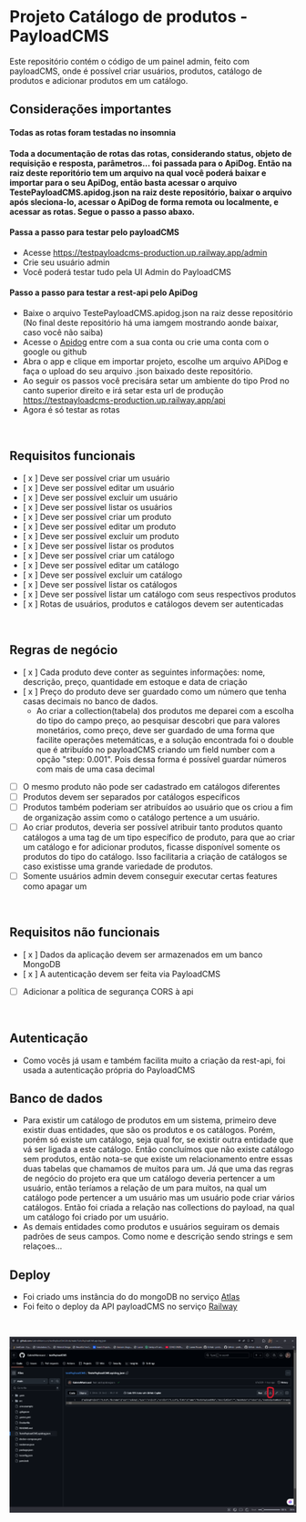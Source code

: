# Projeto Catálogo de produtos - PayloadCMS

Este repositório contém o código de um painel admin, feito com payloadCMS, onde é possível criar usuários, produtos, catálogo de produtos e adicionar produtos em um catálogo. 
<br>

## Considerações importantes
#### Todas as rotas foram testadas no insomnia
#### Toda a documentação de rotas das rotas, considerando status, objeto de requisição e resposta, parâmetros... foi passada para o ApiDog. Então na raiz deste reporitório tem um arquivo na qual você poderá baixar e importar para o seu ApiDog, então basta acessar o arquivo TestePayloadCMS.apidog.json na raiz deste repositório, baixar o arquivo após sleciona-lo, acessar o ApiDog de forma remota ou localmente, e acessar as rotas. Segue o passo a passo abaxo. 
#### Passa a passo para testar pelo payloadCMS
 - Acesse https://testpayloadcms-production.up.railway.app/admin
 - Crie seu usuário admin
 - Você poderá testar tudo pela UI Admin do PayloadCMS

#### Passo a passo para testar a rest-api pelo ApiDog
- Baixe o arquivo TestePayloadCMS.apidog.json na raiz desse repositório (No final deste repositório há uma iamgem mostrando aonde baixar, caso você não saiba)
- Acesse o [Apidog](https://apidog.com/) entre com a sua conta ou crie uma conta com o google ou github
- Abra o app e clique em importar projeto, escolhe um arquivo APiDog e faça o upload do seu arquivo .json baixado deste repositório.
- Ao seguir os passos você precisára setar um ambiente do tipo Prod no canto superior direito e irá setar esta url de produção  https://testpayloadcms-production.up.railway.app/api
- Agora é só testar as rotas

<br>


## Requisitos funcionais

- [ x ] Deve ser possível criar um usuário
- [ x ] Deve ser possível editar um usuário
- [ x ] Deve ser possível excluir um usuário
- [ x ] Deve ser possível listar os usuários
- [ x ] Deve ser possível criar um produto
- [ x ] Deve ser possível editar um produto
- [ x ] Deve ser possível excluir um produto
- [ x ] Deve ser possível listar os produtos
- [ x ] Deve ser possível criar um catálogo
- [ x ] Deve ser possível editar um catálogo
- [ x ] Deve ser possível excluir um catálogo
- [ x ] Deve ser possível listar os catálogos
- [ x ] Deve ser possível listar um catálogo com seus respectivos produtos
- [ x ] Rotas de usuários, produtos e catálogos devem ser autenticadas
<br>
 
## Regras de negócio

- [ x ]  Cada produto deve conter as seguintes informações: nome, descrição, preço, quantidade em estoque e data de criação
- [ x ] Preço do produto deve ser guardado como um número que tenha casas decimais no banco de dados. 
  - Ao criar a collection(tabela) dos produtos me deparei com a escolha do tipo do campo preço, ao pesquisar descobri que para valores monetários, como preço, deve ser guardado de uma forma que facilite operações metemáticas, e a solução encontrada foi o double que é atribuído no payloadCMS criando um field number com a opção "step: 0.001". Pois dessa forma é possível guardar números com mais de uma casa decimal
- [ ] O mesmo produto não pode ser cadastrado em catálogos diferentes
- [ ] Produtos devem ser separados por catálogos específicos 
- [ ] Produtos também poderiam ser atribuídos ao usuário que os criou a fim de organização assim como o catálogo pertence a um usuário.
- [ ] Ao criar produtos, deveria ser possível atribuir tanto produtos quanto catálogos a uma tag de um tipo específico de produto, para que ao criar um catálogo e for adicionar produtos, ficasse disponível somente os produtos do tipo do catálogo. Isso facilitaria a criação de catálogos se caso existisse uma grande variedade de produtos. 
- [ ] Somente usuários admin devem conseguir executar certas features como apagar um

<br>

## Requisitos não funcionais

- [ x ] Dados da aplicação devem ser armazenados em um banco MongoDB
- [ x ] A autenticação devem ser feita via PayloadCMS
- [ ] Adicionar a política de segurança CORS à api 
<br>

## Autenticação
- Como vocês já usam e também facilita muito a criação da rest-api, foi usada a autenticação própria do PayloadCMS

## Banco de dados 

- Para existir um catálogo de produtos em um sistema, primeiro deve existir duas entidades, que são os produtos e os catálogos. Porém, porém só existe um catálogo, seja qual for, se existir outra entidade que vá ser ligada a este catálogo. Então concluímos que não existe catálogo sem produtos, então nota-se que existe um relacionamento entre essas duas tabelas que chamamos de muitos para um. Já que uma das regras de negócio do projeto era que um catálogo deveria pertencer a um usuário, então teríamos a relação de um para muitos, na qual um catálogo pode pertencer a um usuário mas um usuário pode criar vários catálogos. Então foi criada a relação nas collections do payload, na qual um catálogo foi criado por um usuário. 
- As demais entidades como produtos e usuários seguiram os demais padrões de seus campos. Como nome e descrição sendo strings e sem relaçoes...

## Deploy 
- Foi criado ums instância do do mongoDB no serviço [Atlas](https://www.mongodb.com/pt-br/cloud/atlas/register)
- Foi feito o deploy da API payloadCMS no serviço [Railway](https://railway.app)

<br>

![Captura de tela do projeto](print.png)
